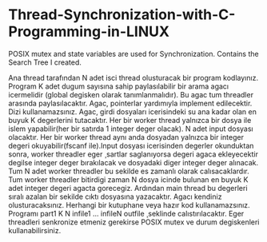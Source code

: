 # Thread-Synchronization-with-C-Programming-in-LINUX
POSIX mutex and state variables are used for Synchronization. Contains the Search Tree I created.

Ana thread tarafından N adet isci thread olusturacak bir program kodlayınız. Program K adet dugum sayısına sahip paylasılabilir bir arama agacı icermelidir (global degisken olarak tanımlanmalıdır).
Bu agac tum threadler arasında paylasılacaktır. Agac, pointerlar yardımıyla implement edilecektir. Dizi kullanamazsınız. Agac, girdi dosyaları icerisindeki su ana kadar olan en buyuk K degerlerini tutacaktır. Her bir worker thread yalnızca bir dosya ile islem yapabilir(her bir satırda 1 integer deger olacak). N adet input dosyası olacaktır. Her bir worker thread aynı anda dosyadan yalnızca bir
integer degeri okuyabilir(fscanf ile).Input dosyası icerisinden degerler okunduktan sonra, worker threadler eger ¸sartlar saglanıyorsa degeri agaca ekleyecektir degilse integer deger bırakılacak ve dosyadaki diger integer deger alınacak. Tum N adet worker threadler bu sekilde es zamanlı olarak calısacaklardır. Tum worker threadler bitirdigi zaman N dosya icinde bulunan en buyuk K adet integer degeri agacta gorecegiz. Ardından main thread bu degerleri sıralı azalan bir sekilde cıktı dosyasına yazacaktır. Agacı kendiniz olusturacaksınız. Herhangi bir kutuphane veya hazır kod kullanamazsınız. Programı part1 K N infile1 ... infileN outfile ¸seklinde calıstırılacaktır. Eger threadleri senkronize etmeniz gerekirse POSIX mutex ve durum degiskenleri kullanabilirsiniz.
